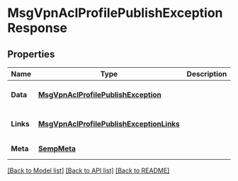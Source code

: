 # MsgVpnAclProfilePublishExceptionResponse

## Properties
Name | Type | Description | Notes
------------ | ------------- | ------------- | -------------
**Data** | [**MsgVpnAclProfilePublishException**](MsgVpnAclProfilePublishException.md) |  | [optional] [default to null]
**Links** | [**MsgVpnAclProfilePublishExceptionLinks**](MsgVpnAclProfilePublishExceptionLinks.md) |  | [optional] [default to null]
**Meta** | [**SempMeta**](SempMeta.md) |  | [default to null]

[[Back to Model list]](../README.md#documentation-for-models) [[Back to API list]](../README.md#documentation-for-api-endpoints) [[Back to README]](../README.md)



